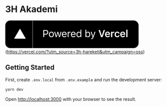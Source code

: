 # 3H Akademi

![Powered by Vercel](/public/1618983297-powered-by-vercel.svg)(https://vercel.com/?utm_source=3h-hareketi&utm_campaign=oss)

## Getting Started

First, create `.env.local` from `.env.example` and run the development server:

```bash
yarn dev
```

Open [http://localhost:3000](http://localhost:3000) with your browser to see the result.
